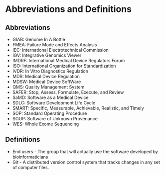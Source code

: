 # Abbreviations and Definitions

## Abbreviations
-   GIAB: Genome In A Bottle
-   FMEA: Failure Mode and Effects Analysis
-   IEC: International Electrotechnical Commission
-   IGV: Integrative Genomics Viewer
-   IMDRF: International Medical Device Regulators Forum
-   ISO: International Organization for Standardization
-   IVDR: In Vitro Diagnostics Regulation
-   MDR: Medical Device Regulation
-   MDSW: Medical Device SoftWare
-   QMS: Quality Management System
-   SAFER: Stop, Assess, Formulate, Execute, and Review
-   SaMD: Software as a Medical Device
-   SDLC: Software Development Life Cycle
-   SMART: Specific, Measurable, Achievable, Realistic, and Timely
-   SOP: Standard Operating Procedure
-   SOUP: Software of Unknown Provenance
-   WES: Whole Exome Sequencing

## Definitions
-   End users - The group that will actually use the software developed by bioinformaticians
-   Git - A distributed version control system that tracks changes in any set of computer files. 
